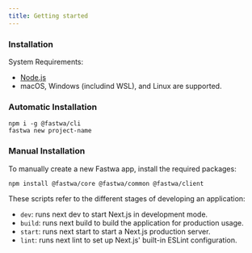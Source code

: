 ```yaml
---
title: Getting started
---
```


### Installation

System Requirements:
* [Node.js](https://nodejs.org/)
* macOS, Windows (includind WSL), and Linux are supported.

### Automatic Installation
```
npm i -g @fastwa/cli
fastwa new project-name
```

### Manual Installation

To manually create a new Fastwa app, install the required packages:

```bash
npm install @fastwa/core @fastwa/common @fastwa/client
```

These scripts refer to the different stages of developing an application:

* `dev`: runs next dev to start Next.js in development mode.
* `build`: runs next build to build the application for production usage.
* `start`: runs next start to start a Next.js production server.
* `lint`: runs next lint to set up Next.js' built-in ESLint configuration.